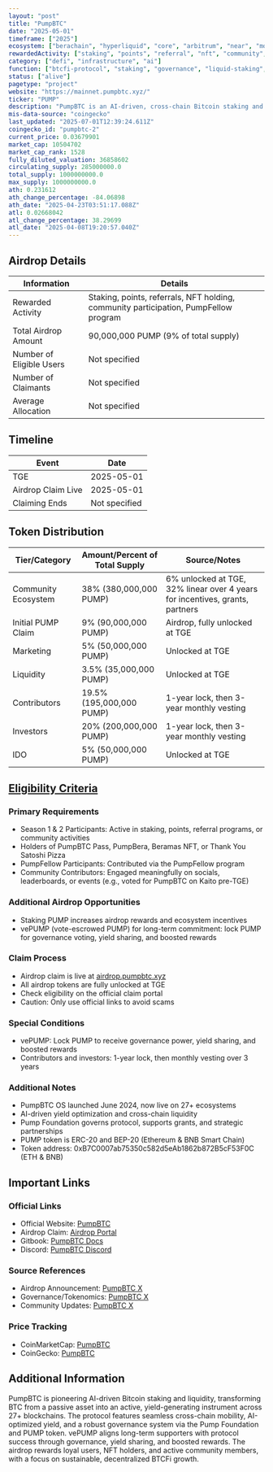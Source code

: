 ```yaml
---
layout: "post"
title: "PumpBTC"
date: "2025-05-01"
timeframe: ["2025"]
ecosystem: ["berachain", "hyperliquid", "core", "arbitrum", "near", "morph", "avalanche", "bnb", "monad", "mantle", "bitcoin", "ethereum"]
rewardedActivity: ["staking", "points", "referral", "nft", "community", "retroactive"]
category: ["defi", "infrastructure", "ai"]
function: ["btcfi-protocol", "staking", "governance", "liquid-staking", "btcfi", "liquidity", "decentralized-finance"]
status: ["alive"]
pagetype: "project"
website: "https://mainnet.pumpbtc.xyz/"
ticker: "PUMP"
description: "PumpBTC is an AI-driven, cross-chain Bitcoin staking and liquidity protocol, enabling BTC holders to earn yield, participate in governance, and unlock DeFi opportunities across 27+ ecosystems."
mis-data-source: "coingecko"
last_updated: "2025-07-01T12:39:24.611Z"
coingecko_id: "pumpbtc-2"
current_price: 0.03679901
market_cap: 10504702
market_cap_rank: 1528
fully_diluted_valuation: 36858602
circulating_supply: 285000000.0
total_supply: 1000000000.0
max_supply: 1000000000.0
ath: 0.231612
ath_change_percentage: -84.06898
ath_date: "2025-04-23T03:51:17.088Z"
atl: 0.02668042
atl_change_percentage: 38.29699
atl_date: "2025-04-08T19:20:57.040Z"
---
```


## Airdrop Details

| Information              | Details                                                                                      |
| ------------------------ | -------------------------------------------------------------------------------------------- |
| Rewarded Activity        | Staking, points, referrals, NFT holding, community participation, PumpFellow program         |
| Total Airdrop Amount     | 90,000,000 PUMP (9% of total supply)                                                         |
| Number of Eligible Users | Not specified                                                                                |
| Number of Claimants      | Not specified                                                                                |
| Average Allocation       | Not specified                                                                                |

## Timeline

| Event               | Date                |
| ------------------- | ------------------- |
| TGE                 | 2025-05-01          |
| Airdrop Claim Live  | 2025-05-01          |
| Claiming Ends       | Not specified       |

## Token Distribution

| Tier/Category         | Amount/Percent of Total Supply | Source/Notes                                                                 |
| --------------------- | ----------------------------- | ---------------------------------------------------------------------------- |
| Community Ecosystem   | 38% (380,000,000 PUMP)        | 6% unlocked at TGE, 32% linear over 4 years for incentives, grants, partners |
| Initial PUMP Claim    | 9% (90,000,000 PUMP)          | Airdrop, fully unlocked at TGE                                               |
| Marketing            | 5% (50,000,000 PUMP)           | Unlocked at TGE                                                              |
| Liquidity            | 3.5% (35,000,000 PUMP)         | Unlocked at TGE                                                              |
| Contributors         | 19.5% (195,000,000 PUMP)       | 1-year lock, then 3-year monthly vesting                                     |
| Investors            | 20% (200,000,000 PUMP)         | 1-year lock, then 3-year monthly vesting                                     |
| IDO                  | 5% (50,000,000 PUMP)           | Unlocked at TGE                                                              |

## [Eligibility Criteria](https://x.com/Pumpbtcxyz/status/1907072128207536446)

### Primary Requirements

- Season 1 & 2 Participants: Active in staking, points, referral programs, or community activities
- Holders of PumpBTC Pass, PumpBera, Beramas NFT, or Thank You Satoshi Pizza
- PumpFellow Participants: Contributed via the PumpFellow program
- Community Contributors: Engaged meaningfully on socials, leaderboards, or events (e.g., voted for PumpBTC on Kaito pre-TGE)

### Additional Airdrop Opportunities

- Staking PUMP increases airdrop rewards and ecosystem incentives
- vePUMP (vote-escrowed PUMP) for long-term commitment: lock PUMP for governance voting, yield sharing, and boosted rewards

### Claim Process

- Airdrop claim is live at [airdrop.pumpbtc.xyz](https://airdrop.pumpbtc.xyz)
- All airdrop tokens are fully unlocked at TGE
- Check eligibility on the official claim portal
- Caution: Only use official links to avoid scams

### Special Conditions

- vePUMP: Lock PUMP to receive governance power, yield sharing, and boosted rewards
- Contributors and investors: 1-year lock, then monthly vesting over 3 years

### Additional Notes

- PumpBTC OS launched June 2024, now live on 27+ ecosystems
- AI-driven yield optimization and cross-chain liquidity
- Pump Foundation governs protocol, supports grants, and strategic partnerships
- PUMP token is ERC-20 and BEP-20 (Ethereum & BNB Smart Chain)
- Token address: 0xB7C0007ab75350c582d5eAb1862b872B5cF53F0C (ETH & BNB)

## Important Links

### Official Links

- Official Website: [PumpBTC](https://mainnet.pumpbtc.xyz/)
- Airdrop Claim: [Airdrop Portal](https://airdrop.pumpbtc.xyz)
- Gitbook: [PumpBTC Docs](https://pumpbtc.gitbook.io/)
- Discord: [PumpBTC Discord](https://discord.com/invite/pumpbtc)

### Source References

- Airdrop Announcement: [PumpBTC X](https://x.com/Pumpbtcxyz/status/1907072128207536446)
- Governance/Tokenomics: [PumpBTC X](https://x.com/Pumpbtcxyz)
- Community Updates: [PumpBTC X](https://x.com/Pumpbtcxyz)

### Price Tracking

- CoinMarketCap: [PumpBTC](https://coinmarketcap.com/currencies/pumpbtc-pump/)
- CoinGecko: [PumpBTC](https://www.coingecko.com/en/coins/pumpbtc)

## Additional Information

PumpBTC is pioneering AI-driven Bitcoin staking and liquidity, transforming BTC from a passive asset into an active, yield-generating instrument across 27+ blockchains. The protocol features seamless cross-chain mobility, AI-optimized yield, and a robust governance system via the Pump Foundation and PUMP token. vePUMP aligns long-term supporters with protocol success through governance, yield sharing, and boosted rewards. The airdrop rewards loyal users, NFT holders, and active community members, with a focus on sustainable, decentralized BTCFi growth.